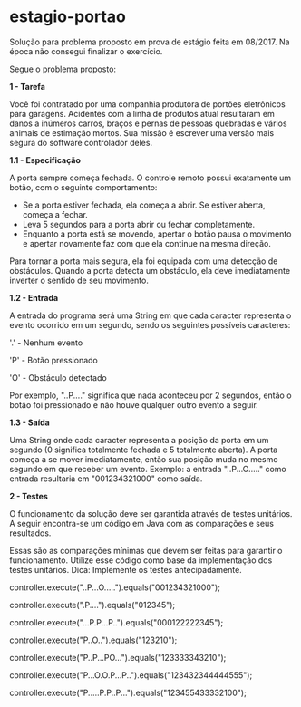 # estagio-portao
Solução para problema proposto em prova de estágio feita em 08/2017. Na época não consegui finalizar o exercício.

Segue o problema proposto:

<b>1 - Tarefa</b>

Você foi contratado por uma companhia produtora de portões eletrônicos para garagens. Acidentes com a linha de produtos atual resultaram em danos a inúmeros carros, braços e pernas de pessoas quebradas e vários animais de estimação mortos. Sua missão é escrever uma versão mais segura do software controlador deles.

<b>1.1 - Especificação</b>

A porta sempre começa fechada. O controle remoto possui exatamente um botão, com o seguinte comportamento:

* Se a porta estiver fechada, ela começa a abrir. Se estiver aberta, começa a fechar.
* Leva 5 segundos para a porta abrir ou fechar completamente.
* Enquanto a porta está se movendo, apertar o botão pausa o movimento e apertar novamente faz com que ela continue na mesma direção.

Para tornar a porta mais segura, ela foi equipada com uma detecção de obstáculos. Quando a porta detecta um obstáculo, ela deve imediatamente inverter o sentido de seu movimento.

<b>1.2 - Entrada</b>

A entrada do programa será uma String em que cada caracter representa o evento ocorrido em um segundo, sendo os seguintes possíveis caracteres:

'.' - Nenhum evento

'P' - Botão pressionado

'O' - Obstáculo detectado


Por exemplo, "..P...." significa que nada aconteceu por 2 segundos, então o botão foi pressionado e não houve qualquer outro evento a seguir.

<b>1.3 - Saída</b>

Uma String onde cada caracter representa a posição da porta em um segundo (0 significa totalmente fechada e 5 totalmente aberta). A porta começa a se mover imediatamente, então sua posição muda no mesmo segundo em que receber um evento.
Exemplo: a entrada "..P...O....." como entrada resultaria em "001234321000" como saída.

<b>2 - Testes</b>

O funcionamento da solução deve ser garantida através de testes unitários. A seguir encontra-se um código em Java com as comparações e seus resultados.

Essas são as comparações mínimas que devem ser feitas para garantir o funcionamento. Utilize esse código como base da implementação dos testes unitários.
  Dica: Implemente os testes antecipadamente.
  
controller.execute("..P...O.....").equals("001234321000");

controller.execute(".P....").equals("012345");

controller.execute("...P.P...P..").equals("000122222345");

controller.execute("P..O..").equals("123210");

controller.execute("P..P...PO...").equals("123333343210");

controller.execute("P...O.O.P...P..").equals("123432344444555");

controller.execute("P.....P.P..P...").equals("123455433332100");
